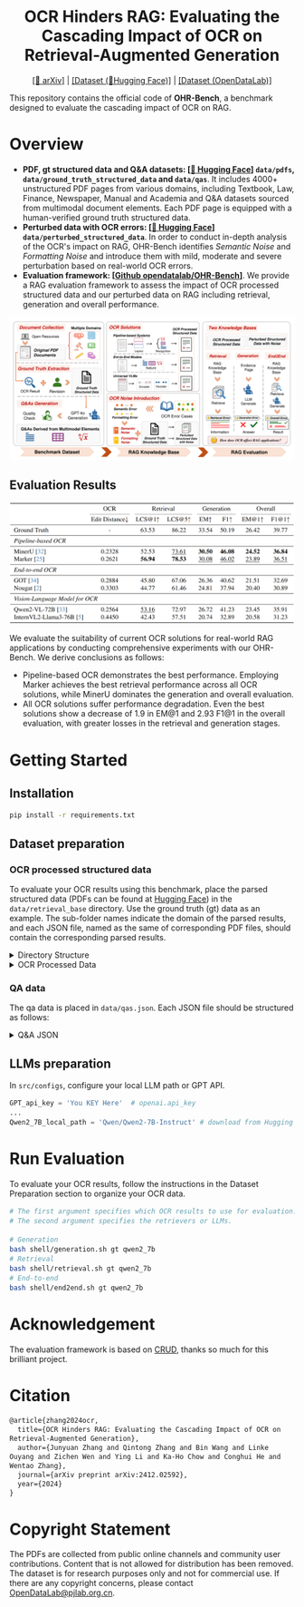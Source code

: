 <h1 align="center">
    OCR Hinders RAG: Evaluating the Cascading Impact of OCR on Retrieval-Augmented Generation
</h1>

<div align="center">

[\[📜 arXiv\]](https://arxiv.org/abs/2412.02592v1) | [\[Dataset (🤗Hugging Face)\]](https://huggingface.co/datasets/opendatalab/OHR-Bench) | [\[Dataset (OpenDataLab)\]]()

</div>

This repository contains the official code of **OHR-Bench**, a benchmark designed to evaluate the cascading impact of OCR on RAG.

# Overview
- **PDF, gt structured data and Q&A datasets: [[🤗 Hugging Face](https://huggingface.co/datasets/opendatalab/OHR-Bench)] `data/pdfs`, `data/ground_truth_structured_data` and `data/qas`**. It includes 4000+ unstructured PDF pages from various domains, including Textbook, Law, Finance, Newspaper, Manual and Academia and Q&A datasets sourced from multimodal document elements. Each PDF page is equipped with a human-verified ground truth structured data.
- **Perturbed data with OCR errors: [[🤗 Hugging Face](https://huggingface.co/datasets/opendatalab/OHR-Bench)] `data/perturbed_structured_data`**. In order to conduct in-depth analysis of the OCR's impact on RAG, OHR-Bench identifies *Semantic Noise* and *Formatting Noise* and introduce them with mild, moderate and severe perturbation based on real-world OCR errors.
- **Evaluation framework: [[Github opendatalab/OHR-Bench](https://github.com/opendatalab/OHR-Bench)]**. We provide a RAG evaluation framework to assess the impact of OCR processed structured data and our perturbed data on RAG including retrieval, generation and overall performance.

![framework](./figs/framework.png)

## Evaluation Results
![img.png](./figs/results.png)

We evaluate the suitability of current OCR solutions for real-world RAG applications by conducting comprehensive experiments with our OHR-Bench.
We derive conclusions as follows:

- Pipeline-based OCR demonstrates the best performance. Employing Marker achieves the best retrieval performance across all OCR solutions, while MinerU dominates the generation and overall evaluation.
- All OCR solutions suffer performance degradation. Even the best solutions show a decrease of 1.9 in EM@1 and 2.93 F1@1 in the overall evaluation, with greater losses in the retrieval and generation stages.

# Getting Started
## Installation
```bash
pip install -r requirements.txt
```

## Dataset preparation
### OCR processed structured data
To evaluate your OCR results using this benchmark, place the parsed structured data (PDFs can be found at [Hugging Face](https://huggingface.co/datasets/opendatalab/OHR-Bench)) in the `data/retrieval_base` directory. Use the ground truth (gt) data as an example. The sub-folder names indicate the domain of the parsed results, and each JSON file, named as the same of corresponding PDF files, should contain the corresponding parsed results.

<details>
<summary>Directory Structure</summary>

```bash
retrieval_base/gt/ # We provide gt and MinerU processed structured data as illustration here
├── finance # Domain
│   ├── 3M_2023Q2_10Q.json # Parsed results
│   ├── ...
├── textbook
...
```

</details>

<details>
<summary>OCR Processed Data</summary>

```json
[
    {
        "page_idx": "finance/JPMORGAN_2021Q1_10Q", // Page index
        "text": "...", // OCR processed structured data
    },
    ...
]
```

</details>

### QA data
The qa data is placed in `data/qas.json`. Each JSON file should be structured as follows:

<details>
<summary>Q&A JSON</summary>

```json
[
    {
        "doc_name": "finance/JPMORGAN_2021Q1_10Q", // Document source
        "ID": "00073cc2-c801-467c-9039-fca63c78c6a9", // Unique ID
        "questions": "What was the total amount of nonaccrual loans retained as of March 31, 2021?",
        "answers": "842",
        "doc_type": "finance", // Q&A domain.
        "answer_form": "Numeric", // Answer format.
        "evidence_source": "table", // Evidence source.
        "evidence_context": "Nonaccrual loans retained $^{(\\mathrm{a})}$ & \\$ & 842 & \\$ & 689 & $22 \\%$", // Evidence.
        "evidence_page_no": 24
    },
    ...
]
```

</details>


## LLMs preparation
In `src/configs`, configure your local LLM path or GPT API.
```python
GPT_api_key = 'You KEY Here'  # openai.api_key
...
Qwen2_7B_local_path = 'Qwen/Qwen2-7B-Instruct' # download from Hugging Face or your local path
```


# Run Evaluation
To evaluate your OCR results, follow the instructions in the Dataset Preparation section to organize your OCR data.

```bash
# The first argument specifies which OCR results to use for evaluation.
# The second argument specifies the retrievers or LLMs.

# Generation
bash shell/generation.sh gt qwen2_7b
# Retrieval
bash shell/retrieval.sh gt qwen2_7b
# End-to-end
bash shell/end2end.sh gt qwen2_7b
```

# Acknowledgement
The evaluation framework is based on [CRUD](https://github.com/IAAR-Shanghai/CRUD_RAG), thanks so much for this brilliant project.

# Citation
```
@article{zhang2024ocr,
  title={OCR Hinders RAG: Evaluating the Cascading Impact of OCR on Retrieval-Augmented Generation},
  author={Junyuan Zhang and Qintong Zhang and Bin Wang and Linke Ouyang and Zichen Wen and Ying Li and Ka-Ho Chow and Conghui He and Wentao Zhang},
  journal={arXiv preprint arXiv:2412.02592},
  year={2024}
}
```

# Copyright Statement
The PDFs are collected from public online channels and community user contributions. Content that is not allowed for distribution has been removed. The dataset is for research purposes only and not for commercial use. If there are any copyright concerns, please contact OpenDataLab@pjlab.org.cn.
